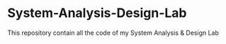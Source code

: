 # System-Analysis-Design-Lab
This repository contain all the code of my System Analysis &amp; Design Lab
